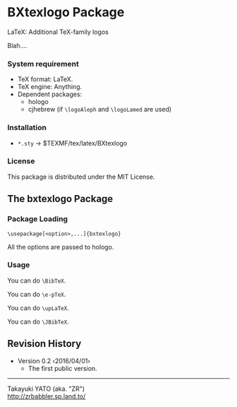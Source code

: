 BXtexlogo Package
=================

LaTeX: Additional TeX-family logos

Blah....

### System requirement

  * TeX format: LaTeX.
  * TeX engine: Anything.
  * Dependent packages:
      - hologo
      - cjhebrew (if `\logoAleph` and `\logoLamed` are used)

### Installation

  - `*.sty` → $TEXMF/tex/latex/BXtexlogo

### License

This package is distributed under the MIT License.

The bxtexlogo Package
---------------------

### Package Loading

    \usepackage[<option>,...]{bxtexlogo}

All the options are passed to hologo.

### Usage

You can do `\BibTeX`.

You can do `\e-pTeX`.

You can do `\upLaTeX`.

You can do `\JBibTeX`.

Revision History
----------------

  * Version 0.2  ‹2016/04/01›
      - The first public version.

--------------------
Takayuki YATO (aka. "ZR")  
http://zrbabbler.sp.land.to/
